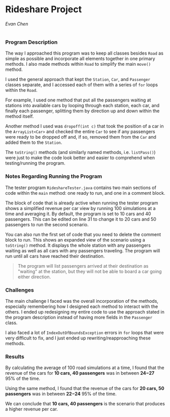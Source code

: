# Rideshare Project
###### Evan Chen
# 
### Program Description
The way I approached this program was to keep all classes besides `Road` as simple as possible and incorporate all elements together in one primary methods. I also made methods within `Road` to simplify the main `move()` method. 

I used the general approach that kept the `Station`, `Car`, and `Passenger` classes separate, and I accessed each of them with a series of `for` loops within the `Road`.

For example, I used one method that put all the passengers waiting at stations into available cars by looping through each station, each car, and finally each passenger, splitting them by direction up and down within the method itself.

Another method I used was `dropoff(int c)` that took the position of a car in the `ArrayList<Car>` and checked the entire `Car` to see if any passengers were ready to be dropped off and, if so, removed them from the `Car` and added them to the `Station`.

The `toString()` methods (and similarly named methods, i.e. `listPass()`) were just to make the code look better and easier to comprehend when testing/running the program.

### Notes Regarding Running the Program

The tester program `RideshareTester.java` contains two main sections of code within the `main` method: one ready to run, and one in a comment block.

The block of code that is already active when running the tester program shows a simplified revenue per car view by running 100 simulations at a time and averaging it. By default, the program is set to 10 cars and 40 passengers. This can be edited on line 31 to change it to 20 cars and 50 passengers to run the second scenario.

You can also run the first set of code that you need to delete the comment block to run. This shows an expanded view of the scenario using a `toString()` method. It displays the whole station with any passengers waiting as well as all cars with any passengers traveling. The program will run until all cars have reached their destination.

> The program will list passengers arrived at their destination as "waiting" at the station, but they will not be able to board a car going either direction.

### Challenges
The main challenge I faced was the overall incorporation of the methods, especially remembering how I designed each method to interact with the others. I ended up redesigning my entire code to use the approach stated in the program description instead of having more fields in the `Passenger` class. 

I also faced a lot of `IndexOutOfBoundsException` errors in `for` loops that were very difficult to fix, and I just ended up rewriting/reapproaching these methods.

### Results

By calculating the average of 100 road simulations at a time, I found that the revenue of the cars for **10 cars, 40 passengers** was in between **$24-$27** 95% of the time. 

Using the same method, I found that the revenue of the cars for **20 cars, 50 passengers** was in between **$22-$24** 95% of the time.

We can conclude that **10 cars, 40 passengers** is the scenario that produces a higher revenue per car.